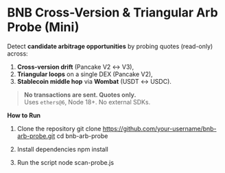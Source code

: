 # BNB Cross-Version & Triangular Arb Probe (Mini)

Detect **candidate arbitrage opportunities** by probing quotes (read-only) across:
1. **Cross-version drift** (Pancake V2 ↔ V3),
2. **Triangular loops** on a single DEX (Pancake V2),
3. **Stablecoin middle hop** via **Wombat** (USDT ↔ USDC).

> **No transactions are sent. Quotes only.**  
> Uses `ethers@6`, Node 18+. No external SDKs.

**How to Run** 
1. Clone the repository
git clone https://github.com/your-username/bnb-arb-probe.git
cd bnb-arb-probe

2. Install dependencies
npm install

3. Run the script
node scan-probe.js
